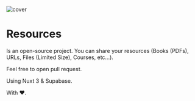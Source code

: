 ![cover](https://user-images.githubusercontent.com/5357529/204332967-033f1514-d373-4cdb-a600-b5d28c6a0dca.jpg)


# Resources
Is an open-source project. You can share your resources (Books (PDFs), URLs, Files (Limited Size), Courses, etc...).

Feel free to open pull request.


Using Nuxt 3 & Supabase.

With ❤️.
